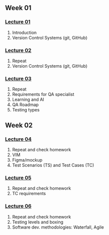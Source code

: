## Week 01
### [Lecture 01](/notes/lecture_01.md)
1. Introduction
2. Version Control Systems (git, GitHub)

### [Lecture 02](/notes/lecture_02.md)
1. Repeat
2. Version Control Systems (git, GitHub)

### [Lecture 03](/notes/lecture_03.md)
1. Repeat
2. Requirements for QA specialist
3. Learning and AI
4. QA Roadmap
5. Testing types

## Week 02
### [Lecture 04](/notes/lecture_04.md)
1. Repeat and check homework
2. VIM
3. Figma/mockup
4. Test Scenarios (TS) and Test Cases (TC)

### [Lecture 05](/notes/lecture_05.md)
1. Repeat and check homework
2. TC requirements

### [Lecture 06](/notes/lecture_06.md)
1. Repeat and check homework
2. Testing levels and boxing
3. Software dev. methodologies: Waterfall, Agile


<!-- ### [Lecture 07](/notes/lecture_07.md)
4. Regression, Smoke, Exploratory, Ad-hoc testing
5. Test plan
6. TC management systems (Testomat) -->


<!-- ## Week 03 -->


